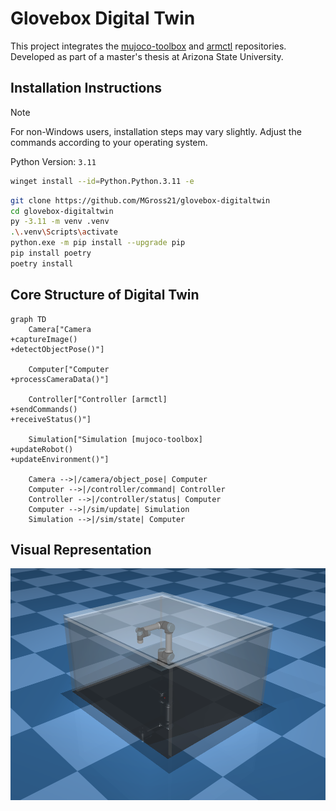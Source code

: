 # Glovebox Digital Twin

This project integrates the [mujoco-toolbox](https://github.com/MGross21/mujoco-toolbox) and [armctl](https://github.com/MGross21/armctl) repositories. Developed as part of a master's thesis at Arizona State University.

## Installation Instructions

> [!Note]
> For non-Windows users, installation steps may vary slightly. Adjust the commands according to your operating system.

Python Version: `3.11`

```bash
winget install --id=Python.Python.3.11 -e
```

```bash
git clone https://github.com/MGross21/glovebox-digitaltwin
cd glovebox-digitaltwin
py -3.11 -m venv .venv
.\.venv\Scripts\activate
python.exe -m pip install --upgrade pip
pip install poetry
poetry install
```

## Core Structure of Digital Twin

```mermaid
graph TD
    Camera["Camera
+captureImage()
+detectObjectPose()"]

    Computer["Computer
+processCameraData()"]

    Controller["Controller [armctl]
+sendCommands()
+receiveStatus()"]

    Simulation["Simulation [mujoco-toolbox]
+updateRobot()
+updateEnvironment()"]

    Camera -->|/camera/object_pose| Computer
    Computer -->|/controller/command| Controller
    Controller -->|/controller/status| Computer
    Computer -->|/sim/update| Simulation
    Simulation -->|/sim/state| Computer
```

## Visual Representation

![Glovebox UR5 Vention](assets/images/glovebox_ur5_vention.png)
